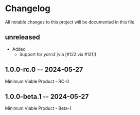 # Changelog

All notable changes to this project will be documented in this file.

## unreleased

<!-- add unreleased items here -->

* Added
  * Support for _yarn3_ (via [#122 via #121]) 

[#121]: https://github.com/CycloneDX/cyclonedx-node-yarn/pull/121
[#122]: https://github.com/CycloneDX/cyclonedx-node-yarn/issues/122

## 1.0.0-rc.0 -- 2024-05-27

Minimum Viable Product - RC-0

## 1.0.0-beta.1 -- 2024-05-27

Minimum Viable Product - Beta-1
